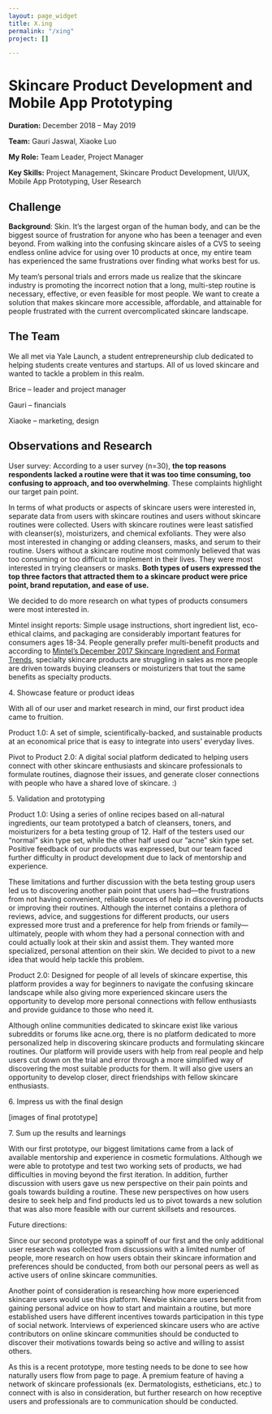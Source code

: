 ```yaml
---
layout: page_widget
title: X.ing
permalink: "/xing"
project: []

---
```

# Skincare Product Development and Mobile App Prototyping

**Duration:** December 2018 – May 2019

**Team:** Gauri Jaswal, Xiaoke Luo

**My Role:**‍ Team Leader, Project Manager

**Key Skills:** Project Management, Skincare Product Development, UI/UX, Mobile App Prototyping, User Research

## Challenge

**Background**: Skin. It’s the largest organ of the human body, and can be the biggest source of frustration for anyone who has been a teenager and even beyond. From walking into the confusing skincare aisles of a CVS to seeing endless online advice for using over 10 products at once, my entire team has experienced the same frustrations over finding what works best for us.

My team’s personal trials and errors made us realize that the skincare industry is promoting the incorrect notion that a long, multi-step routine is necessary, effective, or even feasible for most people. We want to create a solution that makes skincare more accessible, affordable, and attainable for people frustrated with the current overcomplicated skincare landscape.

## The Team

We all met via Yale Launch, a student entrepreneurship club dedicated to helping students create ventures and startups. All of us loved skincare and wanted to tackle a problem in this realm.

Brice – leader and project manager

Gauri – financials

Xiaoke – marketing, design

## Observations and Research

User survey: According to a user survey (n=30), **the top reasons respondents lacked a routine were that it was too time consuming, too confusing to approach, and too overwhelming**. These complaints highlight our target pain point.

In terms of what products or aspects of skincare users were interested in, separate data from users with skincare routines and users without skincare routines were collected. Users with skincare routines were least satisfied with cleanser(s), moisturizers, and chemical exfoliants. They were also most interested in changing or adding cleansers, masks, and serum to their routine. Users without a skincare routine most commonly believed that was too consuming or too difficult to implement in their lives. They were most interested in trying cleansers or masks. **Both types of users expressed the top three factors that attracted them to a skincare product were price point, brand reputation, and ease of use.**

We decided to do more research on what types of products consumers were most interested in.

Mintel insight reports: Simple usage instructions, short ingredient list, eco-ethical claims, and packaging are considerably important features for consumers ages 18-34. People generally prefer multi-benefit products and according to [Mintel’s December 2017 Skincare Ingredient and Format Trends](http://academic.mintel.com/display/867899/), specialty skincare products are struggling in sales as more people are driven towards buying cleansers or moisturizers that tout the same benefits as specialty products.

4\. Showcase feature or product ideas

With all of our user and market research in mind, our first product idea came to fruition.

Product 1.0: A set of simple, scientifically-backed, and sustainable products at an economical price that is easy to integrate into users’ everyday lives.

Pivot to Product 2.0: A digital social platform dedicated to helping users connect with other skincare enthusiasts and skincare professionals to formulate routines, diagnose their issues, and generate closer connections with people who have a shared love of skincare. :)

5\. Validation and prototyping

Product 1.0: Using a series of online recipes based on all-natural ingredients, our team prototyped a batch of cleansers, toners, and moisturizers for a beta testing group of 12. Half of the testers used our “normal” skin type set, while the other half used our “acne” skin type set. Positive feedback of our products was expressed, but our team faced further difficulty in product development due to lack of mentorship and experience.

These limitations and further discussion with the beta testing group users led us to discovering another pain point that users had—the frustrations from not having convenient, reliable sources of help in discovering products or improving their routines. Although the internet contains a plethora of reviews, advice, and suggestions for different products, our users expressed more trust and a preference for help from friends or family—ultimately, people with whom they had a personal connection with and could actually look at their skin and assist them. They wanted more specialized, personal attention on their skin. We decided to pivot to a new idea that would help tackle this problem.

Product 2.0: Designed for people of all levels of skincare expertise, this platform provides a way for beginners to navigate the confusing skincare landscape while also giving more experienced skincare users the opportunity to develop more personal connections with fellow enthusiasts and provide guidance to those who need it.

Although online communities dedicated to skincare exist like various subreddits or forums like acne.org, there is no platform dedicated to more personalized help in discovering skincare products and formulating skincare routines. Our platform will provide users with help from real people and help users cut down on the trial and error through a more simplified way of discovering the most suitable products for them. It will also give users an opportunity to develop closer, direct friendships with fellow skincare enthusiasts.

6\. Impress us with the final design

\[images of final prototype\]

7\. Sum up the results and learnings

With our first prototype, our biggest limitations came from a lack of available mentorship and experience in cosmetic formulations. Although we were able to prototype and test two working sets of products, we had difficulties in moving beyond the first iteration. In addition, further discussion with users gave us new perspective on their pain points and goals towards building a routine. These new perspectives on how users desire to seek help and find products led us to pivot towards a new solution that was also more feasible with our current skillsets and resources.

Future directions:

Since our second prototype was a spinoff of our first and the only additional user research was collected from discussions with a limited number of people, more research on how users obtain their skincare information and preferences should be conducted, from both our personal peers as well as active users of online skincare communities.

Another point of consideration is researching how more experienced skincare users would use this platform. Newbie skincare users benefit from gaining personal advice on how to start and maintain a routine, but more established users have different incentives towards participation in this type of social network. Interviews of experienced skincare users who are active contributors on online skincare communities should be conducted to discover their motivations towards being so active and willing to assist others.

As this is a recent prototype, more testing needs to be done to see how naturally users flow from page to page. A premium feature of having a network of skincare professionals (ex. Dermatologists, estheticians, etc.) to connect with is also in consideration, but further research on how receptive users and professionals are to communication should be conducted.
